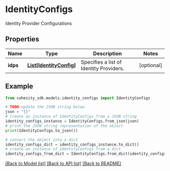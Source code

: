 # IdentityConfigs

Identity Provider Configurations

## Properties

Name | Type | Description | Notes
------------ | ------------- | ------------- | -------------
**idps** | [**List[IdentityConfig]**](IdentityConfig.md) | Specifies a list of Identity Providers. | [optional] 

## Example

```python
from cohesity_sdk.models.identity_configs import IdentityConfigs

# TODO update the JSON string below
json = "{}"
# create an instance of IdentityConfigs from a JSON string
identity_configs_instance = IdentityConfigs.from_json(json)
# print the JSON string representation of the object
print(IdentityConfigs.to_json())

# convert the object into a dict
identity_configs_dict = identity_configs_instance.to_dict()
# create an instance of IdentityConfigs from a dict
identity_configs_from_dict = IdentityConfigs.from_dict(identity_configs_dict)
```
[[Back to Model list]](../README.md#documentation-for-models) [[Back to API list]](../README.md#documentation-for-api-endpoints) [[Back to README]](../README.md)


